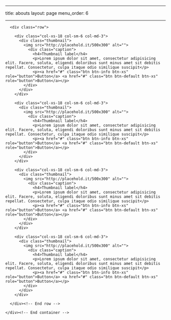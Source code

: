---

title: abouts
layout: page
menu_order: 6

----


<div class="container" id="tourpackages-carousel">
      
      <div class="row">
        
        <div class="col-xs-18 col-sm-6 col-md-3">
          <div class="thumbnail">
            <img src="http://placehold.it/500x300" alt="">
              <div class="caption">
                <h4>Thumbnail label</h4>
                <p>Lorem ipsum dolor sit amet, consectetur adipisicing elit. Facere, soluta, eligendi doloribus sunt minus amet sit debitis repellat. Consectetur, culpa itaque odio similique suscipit</p>
                <p><a href="#" class="btn btn-info btn-xs" role="button">Button</a> <a href="#" class="btn btn-default btn-xs" role="button">Button</a></p>
            </div>
          </div>
        </div>

        <div class="col-xs-18 col-sm-6 col-md-3">
          <div class="thumbnail">
            <img src="http://placehold.it/500x300" alt="">
              <div class="caption">
                <h4>Thumbnail label</h4>
                <p>Lorem ipsum dolor sit amet, consectetur adipisicing elit. Facere, soluta, eligendi doloribus sunt minus amet sit debitis repellat. Consectetur, culpa itaque odio similique suscipit</p>
                <p><a href="#" class="btn btn-info btn-xs" role="button">Button</a> <a href="#" class="btn btn-default btn-xs" role="button">Button</a></p>
            </div>
          </div>
        </div>

        <div class="col-xs-18 col-sm-6 col-md-3">
          <div class="thumbnail">
            <img src="http://placehold.it/500x300" alt="">
              <div class="caption">
                <h4>Thumbnail label</h4>
                <p>Lorem ipsum dolor sit amet, consectetur adipisicing elit. Facere, soluta, eligendi doloribus sunt minus amet sit debitis repellat. Consectetur, culpa itaque odio similique suscipit</p>
                <p><a href="#" class="btn btn-info btn-xs" role="button">Button</a> <a href="#" class="btn btn-default btn-xs" role="button">Button</a></p>
            </div>
          </div>
        </div>

        <div class="col-xs-18 col-sm-6 col-md-3">
          <div class="thumbnail">
            <img src="http://placehold.it/500x300" alt="">
              <div class="caption">
                <h4>Thumbnail label</h4>
                <p>Lorem ipsum dolor sit amet, consectetur adipisicing elit. Facere, soluta, eligendi doloribus sunt minus amet sit debitis repellat. Consectetur, culpa itaque odio similique suscipit</p>
                <p><a href="#" class="btn btn-info btn-xs" role="button">Button</a> <a href="#" class="btn btn-default btn-xs" role="button">Button</a></p>
            </div>
          </div>
        </div>
        
      </div><!-- End row -->
      
    </div><!-- End container -->
